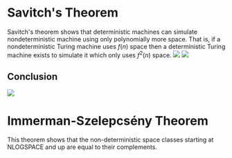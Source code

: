 # Savitch's Theorem
Savitch's theorem shows that deterministic machines can simulate nondeterministic machine using only polynomially more space. That is, if a nondeterministic Turing machine uses $f(n)$ space then a deterministic Turing machine exists to simulate it which only uses $f^2(n)$ space.
![](Pasted%20image%2020231208121138.png)
![](Pasted%20image%2020231208121419.png)
## Conclusion
![](Pasted%20image%2020231208123130.png)
# Immerman-Szelepcsény Theorem
This theorem shows that the non-deterministic space classes starting at NLOGSPACE and up are equal to their complements.